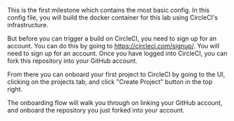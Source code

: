 This is the first milestone which contains the most basic config. In this config file, you will
build the docker container for this lab using CircleCI's infrastructure.

But before you can trigger a build on CircleCI, you need to sign up for an account. You can do this by going to https://circleci.com/signup/. You will need to sign up for an account. Once you have logged into CircleCI, you can fork this repository into your
GitHub account. 

From there you can onboard your first project to CircleCI by going to the UI, clicking on the projects tab, and click "Create Project" button in the top right. 

The onboarding flow will walk you through on linking your GitHub account, and onboard the repository you just forked into your account. 

